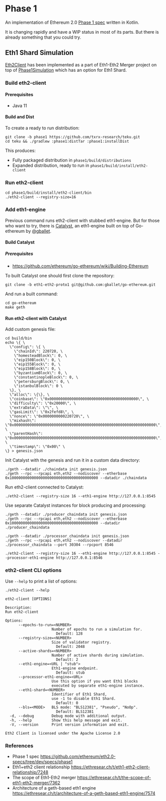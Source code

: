 # Phase 1

An implementation of Ethereum 2.0 [Phase 1 spec](https://github.com/ethereum/eth2.0-specs/tree/dev/specs/phase1) written in Kotlin. 

It is changing rapidly and have a WIP status in most of its parts. But there is already something that you could try.

## Eth1 Shard Simulation

[Eth2Client](https://github.com/txrx-research/teku/blob/phase1/phase1/src/main/kotlin/tech/pegasys/teku/phase1/Eth2Client.kt) 
has been implemented as a part of Eth1-Eth2 Merger project on top of 
[Phase1Simulation](https://github.com/txrx-research/teku/blob/phase1/phase1/src/main/kotlin/tech/pegasys/teku/phase1/simulation/Phase1Simulation.kt) 
which has an option for Eth1 Shard.

### Build eth2-client

#### Prerequisites

- Java 11

#### Build and Dist

To create a ready to run distribution:

```shell script
git clone -b phase1 https://github.com/txrx-research/teku.git
cd teku && ./gradlew :phase1:distTar :phase1:installDist
```

This produces:
- Fully packaged distribution in `phase1/build/distributions` 
- Expanded distribution, ready to run in `phase1/build/install/eth2-client`

### Run eth2-client
```shell script
cd phase1/build/install/eth2-client/bin
./eth2-client --registry-size=16
```

### Add eth1-engine
Previous command runs eth2-client with stubbed eth1-engine. But for those who want to try, there is [Catalyst](https://github.com/gballet/go-ethereum/tree/eth1-eth2-proto1), 
an eth1-engine built on top of Go-ethereum by [@gballet](https://github.com/gballet/).

#### Build Catalyst

##### Prerequisites
- https://github.com/ethereum/go-ethereum/wiki/Building-Ethereum

To built Catalyst one should first clone the repository:
```shell script
git clone -b eth1-eth2-proto1 git@github.com:gballet/go-ethereum.git
```

And run a built command:
```shell script
cd go-ethereum
make geth
```

#### Run eth2-client with Catalyst
Add custom genesis file:
```shell script
cd build/bin
echo \{ \
  \"config\": \{ \
    \"chainId\": 220720, \
    \"homesteadBlock\": 0, \
    \"eip150Block\": 0, \
    \"eip155Block\": 0, \
    \"eip158Block\": 0, \
    \"byzantiumBlock\": 0, \
    \"constantinopleBlock\": 0, \
    \"petersburgBlock\": 0, \
    \"istanbulBlock\": 0 \
  \}, \
  \"alloc\": \{\}, \
  \"coinbase\": \"0x0000000000000000000000000000000000000000\", \
  \"difficulty\": \"0x20000\", \
  \"extraData\": \"\", \
  \"gasLimit\": \"0x2fefd8\", \
  \"nonce\": \"0x0000000000220720\", \
  \"mixhash\": \"0x0000000000000000000000000000000000000000000000000000000000000000\", \
  \"parentHash\": \"0x0000000000000000000000000000000000000000000000000000000000000000\", \
  \"timestamp\": \"0x00\" \
\} > genesis.json
```

Init Catalyst with the genesis and run it in a custom data directory:
```shell script
./geth --datadir ./chaindata init genesis.json
./geth --rpc --rpcapi eth,eth2 --nodiscover --etherbase 0x1000000000000000000000000000000000000000 --datadir ./chaindata
```

Run eth2-client connected to Catalyst:
```shell script
./eth2-client --registry-size 16 --eth1-engine http://127.0.0.1:8545
```

Use separate Catalyst instances for block producing and processing:

```shell script
./geth --datadir ./producer_chaindata init genesis.json
./geth --rpc --rpcapi eth,eth2 --nodiscover --etherbase 0x1000000000000000000000000000000000000000 --datadir ./producer_chaindata

./geth --datadir ./processor_chaindata init genesis.json
./geth --rpc --rpcapi eth,eth2 --nodiscover --datadir ./processor_chaindata --port 30304 --rpcport 8546

./eth2-client --registry-size 16 --eth1-engine http://127.0.0.1:8545 --processor-eth1-engine http://127.0.0.1:8546
```

### eth2-client CLI options
Use `--help` to print a list of options:
```
./eth2-client --help

eth2-client [OPTIONS]

Description:
Run eth2-client

Options:
      --epochs-to-run=<NUMBER>
                     Number of epochs to run a simulation for.
                       Default: 128
      --registry-size=<NUMBER>
                     Size of validator registry.
                       Default: 2048
      --active-shards=<NUMBER>
                     Number of active shards during simulation.
                       Default: 2
      --eth1-engine=<URL | "stub">
                     Eth1-engine endpoint.
                       Default: stub
      --processor-eth1-engine=<URL>
                     Use this option if you want Eth1 blocks
                     executed by separate eth1-engine instance.
      --eth1-shard=<NUMBER>
                     Identifier of Eth1 Shard,
                     use -1 to disable Eth1 Shard.
                       Default: 0
      --bls=<MODE>   BLS mode: "BLS12381", "Pseudo", "NoOp".
                       Default: BLS12381
  -d, --debug        Debug mode with additional output.
  -h, --help         Show this help message and exit.
  -V, --version      Print version information and exit.

Eth2 Client is licensed under the Apache License 2.0
```

### References
- Phase 1 spec https://github.com/ethereum/eth2.0-specs/tree/dev/specs/phase1
- Eth1+eth2 client relationship https://ethresear.ch/t/eth1-eth2-client-relationship/7248
- The scope of Eth1-Eth2 merger https://ethresear.ch/t/the-scope-of-eth1-eth2-merger/7362
- Architecture of a geth-based eth1 engine https://ethresear.ch/t/architecture-of-a-geth-based-eth1-engine/7574
